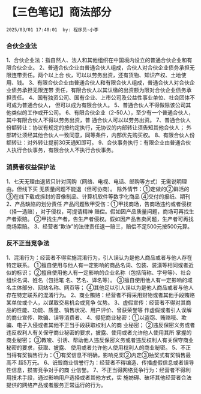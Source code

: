# 【三色笔记】商法部分
`2025/03/01 17:40:01  by: 程序员·小李`

### 合伙企业法

1、合伙企业法：指自然人、法人和其他组织在中国境内设立的普通合伙企业和有限合伙企业。
2、普通合伙企业由普通合伙人组成，合伙人对合伙企业债务承担无限连带责任。两个以上合
伙，可以以劳务出资，还有货物、知识产权、土地使用、钱。
3、有限合伙企业由普通合伙人和有限合伙人组成，普通合伙人对合伙企业债务承担无限连带
责任，有限合伙人以其认缴的出资额为限对合伙企业债务承担责任。
4、国有独资公司、国有企业、上市公司及公益性事业单位、社会团体不可成为普通合伙人，
但可以成为有限合伙人。
5、普通合伙人不得做除该公司其他类似的工作或开公司。
6、有限合伙企业（2-50人），至少有一个普通合伙人，其中有限合伙人不得以劳务出资，普
通合伙人可以以劳务出资。
7、普通合伙人份额转让：协议有规定的按约定执行，无协议的内部转让须告知其他合伙人；
外部转让须经其他合伙人一致同意，同等条件，内部优先购买权。
8、有限合伙人份额转让：对外转让提前30天通知即可。
9、合伙事务执行：有限企业由普通合伙人执行合伙事务，有限合伙人不执行合伙事务。


### 消费者权益保护法
1、七天无理由退货只针对网购（网络、电视、电话、邮购等方式）无需说明理由。但线下买无质量问题不能退（但可协商）。
除外情节：①定做的②鲜活的③在线下载或拆封的音像制品、计算机软件等数字化商品④交付的报纸、期刊
2、产品缺陷的划分责任
产品问题致甲受伤：①甲找商场，告商场违约或者侵权（择一选赔），对于侵权，可提请精神赔偿。假如因产品质量问题，商场可再找生产者索赔。
②甲找生产者，告生产者侵权。假如因产品售卖问题，生产者可再找商场索赔。
3、经营者“欺诈”的法律责任退一赔三，赔偿不足500元按500元算。


### 反不正当竞争法

1、混淆行为：经营者不得实施混淆行为，引人误认为是他人商品或者与他人存在特定联系。
①擅自使用与他人有一定影响的商品名词、包装、装潢等相同或者近似的标识；
②擅自使用他人有一定影响的企业名称（包括简称、字号等）、社会组织名词、姓名（包括笔
名、艺名、译名等）。
③擅自使用他人有一定影响的域名主体部分、网站名称、网页等；
④其他足以引人误以为是他人商品或者与他人存在特定联系的混淆行为。
2、商业贿赂：经营者不得采用财物或者其他手段贿赂某单位或个人，以谋取交易机会或竞争
优势。
3、虚假宣传：经营者不得对其商品的性能、功能、质量、销售状况、用户评价、曾获荣誉等
作虚假或者引人误解的商业宣传、欺骗、误导消费者、
4、侵犯商业秘密：①以盗窃、贿赂哦、欺骗、电子入侵或者其他不正当手段获取权利人的商
业秘密；
②违反保密义务或者违反权利人有关保守商业秘密的要求，披露、使用或者允许他人使用其所
掌握的商业秘密；
③教唆、引诱、帮助他人违反保密义务或者违反权利人有关保守商业秘密的要求，获取、披露、
使用或者允许他人使用权利人的商业秘密。
5、不正当得有奖销售行为：①有奖信息不明确，影响兑奖②内定③抽奖式有奖销售最高不
超5万元。
6、诋毁商业信誉行为：经营者不得编造、传播虚假信息或者误导性信息，损害竞争对手的商
业信誉。
7、不正当得网络竞争行为：经营者不得利用技术手段，通过影响用户选择或者其他方式，实
施妨碍、破坏其他经营者合法提供的网络产品或者服务正常运行的行为。